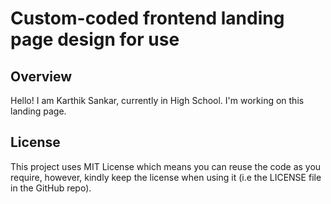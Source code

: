 # Custom-coded frontend landing page design for use
## Overview
Hello! I am Karthik Sankar, currently in High School. I'm working on this landing page.


## License
This project uses MIT License which means you can reuse the code as you require, however, kindly keep the license when using it (i.e the LICENSE file in the GitHub repo).